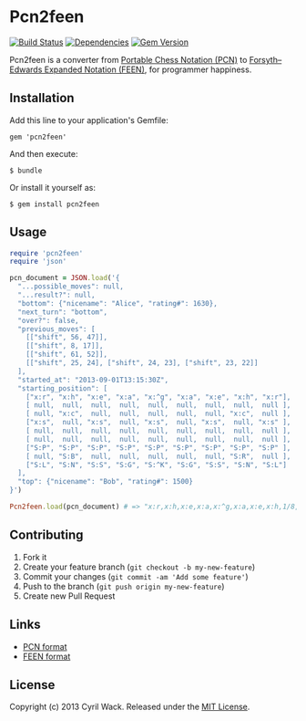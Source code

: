 # Pcn2feen

[![Build Status](https://secure.travis-ci.org/cyril/pcn2feen.rb.png)](http://travis-ci.org/cyril/pcn2feen.rb)
[![Dependencies](https://gemnasium.com/cyril/pcn2feen.rb.png?travis)](https://gemnasium.com/cyril/pcn2feen.rb)
[![Gem Version](https://badge.fury.io/rb/pcn2feen.png)](http://badge.fury.io/rb/pcn2feen)

Pcn2feen is a converter from [Portable Chess Notation (PCN)](https://developer.sashite.com/documents/pcn/1.0.0) to [Forsyth–Edwards Expanded Notation (FEEN)](https://developer.sashite.com/documents/feen/1.0.0), for programmer happiness.

## Installation

Add this line to your application's Gemfile:

    gem 'pcn2feen'

And then execute:

    $ bundle

Or install it yourself as:

    $ gem install pcn2feen

## Usage

``` ruby
require 'pcn2feen'
require 'json'

pcn_document = JSON.load('{
  "...possible_moves": null,
  "...result?": null,
  "bottom": {"nicename": "Alice", "rating#": 1630},
  "next_turn": "bottom",
  "over?": false,
  "previous_moves": [
    [["shift", 56, 47]],
    [["shift", 8, 17]],
    [["shift", 61, 52]],
    [["shift", 25, 24], ["shift", 24, 23], ["shift", 23, 22]]
  ],
  "started_at": "2013-09-01T13:15:30Z",
  "starting_position": [
    ["x:r", "x:h", "x:e", "x:a", "x:^g", "x:a", "x:e", "x:h", "x:r"],
    [ null,  null,  null,  null,  null,  null,  null,  null,  null ],
    [ null, "x:c",  null,  null,  null,  null,  null, "x:c",  null ],
    ["x:s",  null, "x:s",  null, "x:s",  null, "x:s",  null, "x:s" ],
    [ null,  null,  null,  null,  null,  null,  null,  null,  null ],
    [ null,  null,  null,  null,  null,  null,  null,  null,  null ],
    ["S:P", "S:P", "S:P", "S:P", "S:P", "S:P", "S:P", "S:P", "S:P" ],
    [ null, "S:B",  null,  null,  null,  null,  null, "S:R",  null ],
    ["S:L", "S:N", "S:S", "S:G", "S:^K", "S:G", "S:S", "S:N", "S:L"]
  ],
  "top": {"nicename": "Bob", "rating#": 1500}
}')

Pcn2feen.load(pcn_document) # => "x:r,x:h,x:e,x:a,x:^g,x:a,x:e,x:h,1/8,x:r/1,x:c,2,x:c,4/x:s,1,x:s,1,x:s,1,x:s,1,x:s/9/2,S:P,4,S:P,1/S:P,S:P,1,S:P,S:P,S:P,S:P,1,S:P/1,S:B,5,S:R,1/S:L,S:N,S:S,S:G,S:^K,S:G,S:S,S:N,S:L b"
```

## Contributing

1. Fork it
2. Create your feature branch (`git checkout -b my-new-feature`)
3. Commit your changes (`git commit -am 'Add some feature'`)
4. Push to the branch (`git push origin my-new-feature`)
5. Create new Pull Request

## Links

* [PCN format](https://developer.sashite.com/documents/pcn/1.0.0)
* [FEEN format](https://developer.sashite.com/documents/feen/1.0.0)

## License

Copyright (c) 2013 Cyril Wack. Released under the [MIT License](http://www.opensource.org/licenses/MIT).
